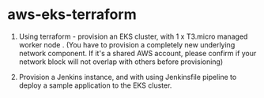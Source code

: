 # aws-eks-terraform
1) Using terraform - provision an EKS cluster, with 1 x T3.micro managed worker node . (You have to provision a completely new underlying network component. If it's a shared AWS account, please confirm if your network block will not overlap with others before provisioning)
 
2) Provision a Jenkins instance, and with using Jenkinsfile pipeline to deploy a sample application to the EKS cluster.
